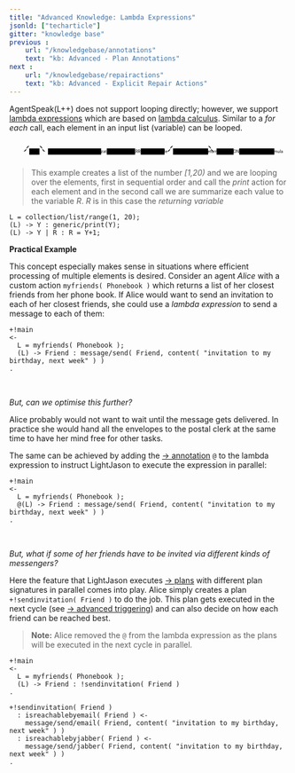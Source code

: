```yaml
---
title: "Advanced Knowledge: Lambda Expressions"
jsonld: ["techarticle"]
gitter: "knowledge base"
previous :
    url: "/knowledgebase/annotations"
    text: "kb: Advanced - Plan Annotations"
next :
    url: "/knowledgebase/repairactions"
    text: "kb: Advanced - Explicit Repair Actions"
---
```


AgentSpeak(L++) does not support looping directly; however, we support [lambda expressions](http://lightjason.github.io/AgentSpeak/rrd-output/html/org/lightjason/agentspeak/grammar/Agent.g4/index.htm#945f3fc449518a73b9f5f32868db466c) which are based on [lambda calculus](https://en.wikipedia.org/wiki/Lambda_calculus). Similar to a _for each_ call, each element in an input list (variable) can be looped.

<svg class="railroad-diagram" viewBox="0 0 986 71" id="svg_945f3fc449518a73b9f5f32868db466c"><path d="M20 30v20m10-20v20M20 40h20.5m-.5 0h10m0 0a10 10 0 0 0 10-10 10 10 0 0 1 10-10m0 0h36m0 0a10 10 0 0 1 10 10 10 10 0 0 0 10 10m-76 0h20" transform="translate(.5 .5)"/><g class="non-terminal" transform="translate(.5 .5)"><path d="M70 29h36v22H70z"/><a xmlns:xlink="http://www.w3.org/1999/xlink" xlink:href="https://lightjason.github.io/AgentSpeak/rrd-output/html/org/lightjason/agentspeak/grammar/Agent.g4/index.htm#fa868488740aa25870ced6b9169951fb"><text x="88" y="44">AT</text></a></g><path d="M106 40h20m0 0h10" transform="translate(.5 .5)"/><g class="non-terminal" transform="translate(.5 .5)"><path d="M136 29h188v22H136z"/><a xmlns:xlink="http://www.w3.org/1999/xlink" xlink:href="https://lightjason.github.io/AgentSpeak/rrd-output/html/org/lightjason/agentspeak/grammar/Agent.g4/index.htm#9710aecf13a42eb931a1697d06df0ac2"><text x="230" y="44">lambda_initialization</text></a></g><path d="M324 40h10m0 0h10" transform="translate(.5 .5)"/><g class="non-terminal" transform="translate(.5 .5)"><path d="M344 29h100v22H344z"/><a xmlns:xlink="http://www.w3.org/1999/xlink" xlink:href="https://lightjason.github.io/AgentSpeak/rrd-output/html/org/lightjason/agentspeak/grammar/Agent.g4/index.htm#45bbccf026893bca7220853a204cae6c"><text x="394" y="44">RIGHTARROW</text></a></g><path d="M444 40h10m0 0h10" transform="translate(.5 .5)"/><g class="non-terminal" transform="translate(.5 .5)"><path d="M464 29h84v22h-84z"/><a xmlns:xlink="http://www.w3.org/1999/xlink" xlink:href="https://lightjason.github.io/AgentSpeak/rrd-output/html/org/lightjason/agentspeak/grammar/Agent.g4/index.htm#e04aa5104d082e4a51d241391941ba26"><text x="506" y="44">variable</text></a></g><path d="M548 40h10m0 0a10 10 0 0 0 10-10 10 10 0 0 1 10-10m0 0h124m0 0a10 10 0 0 1 10 10 10 10 0 0 0 10 10m-164 0h20" transform="translate(.5 .5)"/><g class="non-terminal" transform="translate(.5 .5)"><path d="M578 29h124v22H578z"/><a xmlns:xlink="http://www.w3.org/1999/xlink" xlink:href="https://lightjason.github.io/AgentSpeak/rrd-output/html/org/lightjason/agentspeak/grammar/Agent.g4/index.htm#25bfb7f27c4e1566b19121b950615f68"><text x="640" y="44">lambda_return</text></a></g><path d="M702 40h20m0 0h10" transform="translate(.5 .5)"/><g class="non-terminal" transform="translate(.5 .5)"><path d="M732 29h60v22h-60z"/><a xmlns:xlink="http://www.w3.org/1999/xlink" xlink:href="https://lightjason.github.io/AgentSpeak/rrd-output/html/org/lightjason/agentspeak/grammar/Agent.g4/index.htm#f65f22e75defc168edfc6444e6aaf4f8"><text x="762" y="44">COLON</text></a></g><path d="M792 40h10m0 0h10" transform="translate(.5 .5)"/><g class="non-terminal" transform="translate(.5 .5)"><path d="M812 29h124v22H812z"/><a xmlns:xlink="http://www.w3.org/1999/xlink" xlink:href="https://lightjason.github.io/AgentSpeak/rrd-output/html/org/lightjason/agentspeak/grammar/Agent.g4/index.htm#cc6330cd22cd33c989908a17bda8b49f"><text x="874" y="44">block_formula</text></a></g><path d="M936 40h10m0 0h20m-10-10v20m10-20v20" transform="translate(.5 .5)"/></svg>

> This example creates a list of the number _[1,20)_ and we are looping over the elements, first in sequential order and call the _print_ action for each element and in the second call we are summarize each value to the variable _R_. _R_ is in this case the _returning variable_
<!-- htmlmin:ignore -->
<pre data-language="AgentSpeak(L++)"><code class="language-agentspeak">L = collection/list/range(1, 20);
(L) -> Y : generic/print(Y);
(L) -> Y | R : R = Y+1;
</code></pre>
<!-- htmlmin:ignore -->

**Practical Example**

This concept especially makes sense in situations where efficient processing of multiple elements is desired.
Consider an agent _Alice_ with a custom action `myfriends( Phonebook )` which returns a list of her closest friends from her phone book. If Alice would want to send an invitation to each of her closest friends, she could use a _lambda expression_ to send a message to each of them:
<!-- htmlmin:ignore -->
<pre data-language="AgentSpeak(L++)"><code class="language-agentspeak">+!main
<-
  L = myfriends( Phonebook );
  (L) -> Friend : message/send( Friend, content( "invitation to my birthday, next week" ) )
.
</code></pre>
<!-- htmlmin:ignore -->

<br>

_But, can we optimise this further?_

Alice probably would not want to wait until the message gets delivered. In practice she would hand all the envelopes to the postal clerk at the same time to have her mind free for other tasks.

The same can be achieved by adding the [&#8594; annotation](../annotations) `@` to the lambda expression to instruct LightJason to execute the expression in parallel:
<!-- htmlmin:ignore -->
<pre data-language="AgentSpeak(L++)"><code class="language-agentspeak">+!main
<-
  L = myfriends( Phonebook );
  @(L) -> Friend : message/send( Friend, content( "invitation to my birthday, next week" ) )
.
</code></pre>
<!-- htmlmin:ignore -->

<br>

_But, what if some of her friends have to be invited via different kinds of messengers?_

Here the feature that LightJason executes [&#8594; plans](../plansandrules) with different plan signatures in parallel comes into play.
Alice simply creates a plan `+!sendinvitation( Friend )` to do the job. This plan gets executed in the next cycle (see [&#8594; advanced triggering](../triggering)) and can also decide on how each friend can be reached best.

> **Note:** Alice removed the `@` from the lambda expression as the plans will be executed in the next cycle in parallel.

<!-- htmlmin:ignore -->
<pre data-language="AgentSpeak(L++)"><code class="language-agentspeak">+!main
<-
  L = myfriends( Phonebook );
  (L) -> Friend : !sendinvitation( Friend )
.
</code><code class="language-agentspeak">
+!sendinvitation( Friend )
  : isreachablebyemail( Friend ) <-
    message/send/email( Friend, content( "invitation to my birthday, next week" ) )
  : isreachablebyjabber( Friend ) <-
  	message/send/jabber( Friend, content( "invitation to my birthday, next week" ) )
.
</code></pre>
<!-- htmlmin:ignore -->

